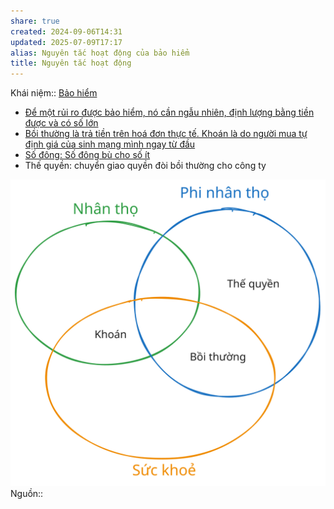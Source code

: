 ```yaml
---
share: true
created: 2024-09-06T14:31
updated: 2025-07-09T17:17
alias: Nguyên tắc hoạt động của bảo hiểm
title: Nguyên tắc hoạt động
---
```

Khái niệm:: [Bảo hiểm](../../../%CE%9E%20Kh%C3%A1i%20ni%E1%BB%87m/B%E1%BA%A3o%20hi%E1%BB%83m.md)
- [Để một rủi ro được bảo hiểm, nó cần ngẫu nhiên, định lượng bằng tiền được và có số lớn](./%C4%90%E1%BB%83%20m%E1%BB%99t%20r%E1%BB%A7i%20ro%20%C4%91%C6%B0%E1%BB%A3c%20b%E1%BA%A3o%20hi%E1%BB%83m,%20n%C3%B3%20c%E1%BA%A7n%20ng%E1%BA%ABu%20nhi%C3%AAn,%20%C4%91%E1%BB%8Bnh%20l%C6%B0%E1%BB%A3ng%20b%E1%BA%B1ng%20ti%E1%BB%81n%20%C4%91%C6%B0%E1%BB%A3c%20v%C3%A0%20c%C3%B3%20s%E1%BB%91%20l%E1%BB%9Bn.md)
- [Bồi thường là trả tiền trên hoá đơn thực tế. Khoán là do người mua tự định giá của sinh mạng mình ngay từ đầu](./B%E1%BB%93i%20th%C6%B0%E1%BB%9Dng%20l%C3%A0%20tr%E1%BA%A3%20ti%E1%BB%81n%20tr%C3%AAn%20ho%C3%A1%20%C4%91%C6%A1n%20th%E1%BB%B1c%20t%E1%BA%BF.%20Kho%C3%A1n%20l%C3%A0%20do%20ng%C6%B0%E1%BB%9Di%20mua%20t%E1%BB%B1%20%C4%91%E1%BB%8Bnh%20gi%C3%A1%20c%E1%BB%A7a%20sinh%20m%E1%BA%A1ng%20m%C3%ACnh%20ngay%20t%E1%BB%AB%20%C4%91%E1%BA%A7u.md)
- [Số đông: Số đông bù cho số ít](../Lo%E1%BA%A1i%20h%C3%ACnh%20b%E1%BA%A3o%20hi%E1%BB%83m/Nh%C3%A2n%20th%E1%BB%8D/B%E1%BA%A3o%20hi%E1%BB%83m%20nh%C3%A2n%20th%E1%BB%8D%20ho%E1%BA%A1t%20%C4%91%E1%BB%99ng%20b%E1%BA%B1ng%20vi%E1%BB%87c%20ph%C3%A2n%20t%C3%A1n%20r%E1%BB%A7i%20ro,%20l%E1%BA%A5y%20s%E1%BB%91%20%C4%91%C3%B4ng%20may%20m%E1%BA%AFn%20b%C3%B9%20cho%20s%E1%BB%91%20%C3%ADt%20xui%20x%E1%BA%BBo.md)
- Thế quyền: chuyển giao quyền đòi bồi thường cho công ty

![Các nguyên tắc được áp dụng cho từng loại hình bảo hiểm.excalidraw](../../../../assets/attachments/C%C3%A1c%20nguy%C3%AAn%20t%E1%BA%AFc%20%C4%91%C6%B0%E1%BB%A3c%20%C3%A1p%20d%E1%BB%A5ng%20cho%20t%E1%BB%ABng%20lo%E1%BA%A1i%20h%C3%ACnh%20b%E1%BA%A3o%20hi%E1%BB%83m.svg)
Nguồn:: 
